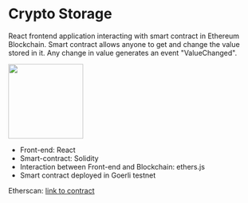 # Crypto Storage
React frontend application interacting with smart contract in Ethereum Blockchain. 
Smart contract allows anyone to get and change the value stored in it. 
Any change in value generates an event "ValueChanged".

<img src="https://user-images.githubusercontent.com/56224288/221402911-8646a5b1-9a7e-4b1c-8f38-454bc21e50b9.jpg" height="150">

* Front-end: React
* Smart-contract: Solidity
* Interaction between Front-end and Blockchain: ethers.js
* Smart contract deployed in Goerli testnet

Etherscan: [link to contract](https://goerli.etherscan.io/address/0xBda254C68E684afB33e2f11CdC944Eb79DA29708)
